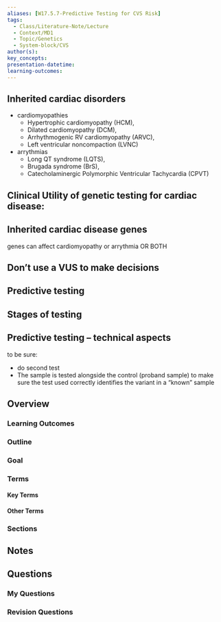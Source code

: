 ```yaml
---
aliases: [W17.5.7-Predictive Testing for CVS Risk]
tags:
  - Class/Literature-Note/Lecture
  - Context/MD1
  - Topic/Genetics
  - System-block/CVS
author(s): 
key_concepts: 
presentation-datetime: 
learning-outcomes:
---
```



## Inherited cardiac disorders
- cardiomyopathies
	- Hypertrophic cardiomyopathy (HCM), 
	- Dilated cardiomyopathy (DCM),
	- Arrhythmogenic RV cardiomyopathy (ARVC), 
	- Left ventricular noncompaction (LVNC)
- arrythmias
	- Long QT syndrome (LQTS), 
	- Brugada syndrome (BrS), 
	- Catecholaminergic Polymorphic Ventricular Tachycardia (CPVT)

## Clinical Utility of genetic testing for cardiac disease:


## Inherited cardiac disease genes
genes can affect cardiomyopathy or arrythmia OR BOTH

## Don’t use a VUS to make decisions

## Predictive testing
## Stages of testing
## Predictive testing – technical aspects

to be sure:
- do second test
- The sample is tested alongside the control (proband sample) to make sure the test used correctly identifies the variant in a “known” sample
## Overview
### Learning Outcomes

### Outline

### Goal

### Terms
#### Key Terms

#### Other Terms

### Sections


## Notes


## Questions

### My Questions
### Revision Questions




